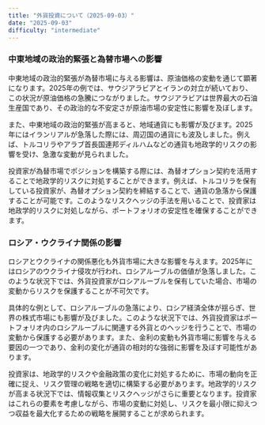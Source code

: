 ```yaml
---
title: "外貨投資について（2025-09-03）"
date: "2025-09-03"
difficulty: "intermediate"
---
```


### 中東地域の政治的緊張と為替市場への影響

中東地域の政治的緊張が為替市場に与える影響は、原油価格の変動を通じて顕著になります。2025年の例では、サウジアラビアとイランの対立が続いており、この状況が原油価格の急騰につながりました。サウジアラビアは世界最大の石油生産国であり、その政治的な不安定さが原油市場の安定性に影響を及ぼします。

また、中東地域の政治的緊張が高まると、地域通貨にも影響が及びます。2025年にはイランリアルが急落した際には、周辺国の通貨にも波及しました。例えば、トルコリラやアラブ首長国連邦ディルハムなどの通貨も地政学的リスクの影響を受け、急激な変動が見られました。

投資家が為替市場でポジションを構築する際には、為替オプション契約を活用することで地政学的リスクに対処することができます。例えば、トルコリラを保有している投資家が、為替オプション契約を締結することで、通貨の急落から保護することが可能です。このようなリスクヘッジの手法を用いることで、投資家は地政学的リスクに対処しながら、ポートフォリオの安定性を確保することができます。

### ロシア・ウクライナ関係の影響

ロシアとウクライナの関係悪化も外貨市場に大きな影響を与えます。2025年にはロシアのウクライナ侵攻が行われ、ロシアルーブルの価値が急落しました。このような状況下では、外貨投資家がロシアルーブルを保有していた場合、市場の変動からリスクを保護することが不可欠です。

具体的な例として、ロシアルーブルの急落により、ロシア経済全体が揺らぎ、世界の株式市場にも影響が及びました。このような状況下では、外貨投資家はポートフォリオ内のロシアルーブルに関連する外貨とのヘッジを行うことで、市場の変動から保護する必要があります。また、金利の変動も外貨市場に影響を与える要因の一つであり、金利の変化が通貨の相対的な強弱に影響を及ぼす可能性があります。

投資家は、地政学的リスクや金融政策の変化に対処するために、市場の動向を正確に捉え、リスク管理の戦略を適切に構築する必要があります。地政学的リスクが高まる状況下では、情報収集とリスクヘッジがさらに重要となります。投資家はこれらの要素を考慮しながら、市場の変動に対処し、リスクを最小限に抑えつつ収益を最大化するための戦略を展開することが求められます。
